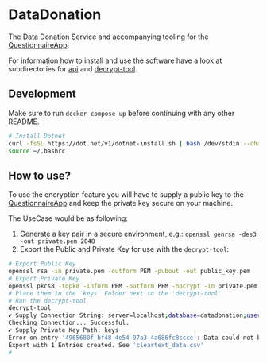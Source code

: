 # DataDonation

The Data Donation Service and accompanying tooling for the [QuestionnaireApp](https://github.com/OSPRS/QuestionnaireApp). 

For information how to install and use the software have a look at subdirectories for [api](api/README.md) and [decrypt-tool](decrypt-tool/README.md).  


## Development

Make sure to run `docker-compose up` before continuing with any other README. 

```bash
# Install Dotnet
curl -fsSL https://dot.net/v1/dotnet-install.sh | bash /dev/stdin --channel LTS
source ~/.bashrc
```

## How to use? 

To use the encryption feature you will have to supply a public key to the [QuestionnaireApp](https://github.com/OSPRS/QuestionnaireApp) and keep the private key secure on your machine. 

The UseCase would be as following: 

1. Generate a key pair in a secure environment, e.g.: `openssl genrsa -des3 -out private.pem 2048`
2. Export the Public and Private Key for use with the `decrypt-tool`: 

```bash
# Export Public Key
openssl rsa -in private.pem -outform PEM -pubout -out public_key.pem
# Export Private Key 
openssl pkcs8 -topk8 -inform PEM -outform PEM -nocrypt -in private.pem -out private_key.pem
# Place them in the 'keys' Folder next to the 'decrypt-tool'
# Run the decrypt-tool
decrypt-tool 
✔ Supply Connection String: server=localhost;database=datadonation;user=root;password=example;OldGuids=true
Checking Connection... Successful.
✔ Supply Private Key Path: keys
Error on entry '4965680f-bf48-4e54-97a3-4a686fc8ccce': Data could not be encrypted. (Data might already be in cleartext: Missing 'encyptedKey' Property etc.)
Export with 1 Entries created. See 'cleartext_data.csv'
# 
```